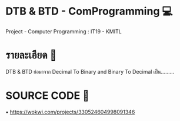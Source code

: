# DTB & BTD - ComProgramming 💻
Project - Computer Programming : IT19 - KMITL 

# รายละเอียด 📝
<div>
DTB & BTD ย่อมาจาก Decimal To Binary and Binary To Decimal เป็น.........
</div>

# SOURCE CODE 📌
• https://wokwi.com/projects/330524604998091346
